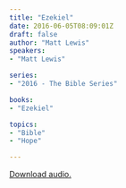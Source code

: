 ```yaml
---
title: "Ezekiel"
date: 2016-06-05T08:09:01Z
draft: false
author: "Matt Lewis"
speakers:
- "Matt Lewis"

series:
- "2016 - The Bible Series"

books:
- "Ezekiel"

topics:
- "Bible"
- "Hope"

---
```

[Download audio.](https://s3-eu-west-1.amazonaws.com/renownchurch/sermons/2016/06/2016-06-05_Ezekiel_LQ.mp3)